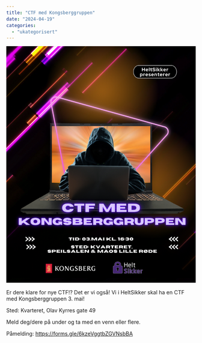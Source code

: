 ```yaml
---
title: "CTF med Kongsberggruppen"
date: "2024-04-19"
categories: 
  - "ukategorisert"
---
```


![Kongsbergctf](/public/Kongsbergctf.png)

Er dere klare for nye CTF!? Det er vi også!
Vi i HeltSikker skal ha en CTF med Kongsberggruppen 3. mai!

Sted: Kvarteret, Olav Kyrres gate 49

Meld deg/dere på under og ta med en venn eller flere.

Påmelding: https://forms.gle/6kzeVggtbZGVNsbBA
